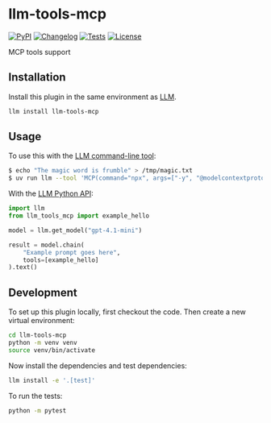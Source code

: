 # llm-tools-mcp

[![PyPI](https://img.shields.io/pypi/v/llm-tools-mcp.svg)](https://pypi.org/project/llm-tools-mcp/)
[![Changelog](https://img.shields.io/github/v/release/rectalogic/llm-tools-mcp?include_prereleases&label=changelog)](https://github.com/rectalogic/llm-tools-mcp/releases)
[![Tests](https://github.com/rectalogic/llm-tools-mcp/actions/workflows/test.yml/badge.svg)](https://github.com/rectalogic/llm-tools-mcp/actions/workflows/test.yml)
[![License](https://img.shields.io/badge/license-Apache%202.0-blue.svg)](https://github.com/rectalogic/llm-tools-mcp/blob/main/LICENSE)

MCP tools support

## Installation

Install this plugin in the same environment as [LLM](https://llm.datasette.io/).
```bash
llm install llm-tools-mcp
```
## Usage

To use this with the [LLM command-line tool](https://llm.datasette.io/en/stable/usage.html):

```bash
$ echo "The magic word is frumble" > /tmp/magic.txt
$ uv run llm --tool 'MCP(command="npx", args=["-y", "@modelcontextprotocol/server-filesystem", "/tmp"])' "What is the magic word in the file magic.txt?" --tools-debug
```

With the [LLM Python API](https://llm.datasette.io/en/stable/python-api.html):

```python
import llm
from llm_tools_mcp import example_hello

model = llm.get_model("gpt-4.1-mini")

result = model.chain(
    "Example prompt goes here",
    tools=[example_hello]
).text()
```

## Development

To set up this plugin locally, first checkout the code. Then create a new virtual environment:
```bash
cd llm-tools-mcp
python -m venv venv
source venv/bin/activate
```
Now install the dependencies and test dependencies:
```bash
llm install -e '.[test]'
```
To run the tests:
```bash
python -m pytest
```
